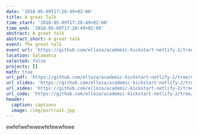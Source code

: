 ```yaml
---
date: '2018-05-09T17:28:49+02:00'
title: A great Talk
time_start: '2018-05-09T17:28:49+02:00'
time_end: '2018-05-09T17:28:49+02:00'
abstract: A great talk
abstract_short: A great talk
event: The great talk
event url: 'https://github.com/elloza/academic-kickstart-netlify-2/tree/master/static'
location: Salamanca
selected: false
projects: []
math: true
url_pdf: 'https://github.com/elloza/academic-kickstart-netlify-2/tree/master/static'
url_slides: 'https://github.com/elloza/academic-kickstart-netlify-2/tree/master/static'
url_video: 'https://github.com/elloza/academic-kickstart-netlify-2/tree/master/static'
url_code: 'https://github.com/elloza/academic-kickstart-netlify-2/tree/master/static'
header:
  caption: captions
  image: /img/portrait.jpg
---
```

ewfefwefwwewfefewwfewe
